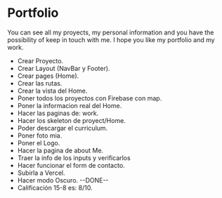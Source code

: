 # Portfolio

You can see all my proyects, my personal information and you have the possibility of keep in touch with me.
I hope you like my portfolio and my work.

-   Crear Proyecto.
-   Crear Layout (NavBar y Footer).
-   Crear pages (Home).
-   Crear las rutas.
-   Crear la vista del Home.
-   Poner todos los proyectos con Firebase con map.
-   Poner la informacion real del Home.
-   Hacer las paginas de: work.
-   Hacer los skeleton de proyect/Home.
-   Poder descargar el curriculum.
-   Poner foto mia.
-   Poner el Logo.
-   Hacer la pagina de about Me.
-   Traer la info de los inputs y verificarlos
-   Hacer funcionar el form de contacto.
-   Subirla a Vercel.
-   Hacer modo Oscuro. --DONE--
-   Calificación 15-8 es: 8/10.
